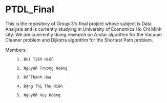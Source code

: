 # PTDL_Final
This is the repository of Group 3's final project whose subject is Data Analysis and is currently studying in University of Economics Ho Chi Minh city. We are cunrrently doing research on A-star algorithm for the Vacuum Cleaner problem and Dijkstra algorithm for the Shortest Path problem. 

Members: 

         1. Bùi Tiến Hiếu 

         2. Nguyễn Trương Hoàng 
         
         3. Đỗ Thanh Hoa 
         
         4. Đặng Thị Thu Hiền 
         
         5. Nguyễn Huy Hoàng
